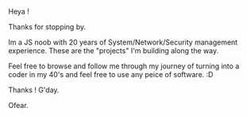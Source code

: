 Heya ! 

Thanks for stopping by.


Im a JS noob with 20 years of System/Network/Security management experience.
These are the "projects" I'm building along the way.

Feel free to browse and follow  me through my journey of turning into a coder in my 40's and feel free to use any peice of software. :D 

Thanks ! 
G'day. 


Ofear.


